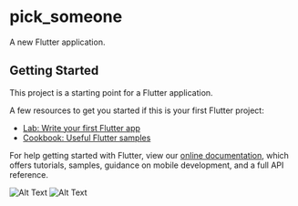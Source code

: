 # pick_someone

A new Flutter application.

## Getting Started

This project is a starting point for a Flutter application.

A few resources to get you started if this is your first Flutter project:

- [Lab: Write your first Flutter app](https://flutter.dev/docs/get-started/codelab)
- [Cookbook: Useful Flutter samples](https://flutter.dev/docs/cookbook)

For help getting started with Flutter, view our
[online documentation](https://flutter.dev/docs), which offers tutorials,
samples, guidance on mobile development, and a full API reference.

![Alt Text](https://media.giphy.com/media/aUAqZMgLSFfNVEA3mO/giphy.gif)
![Alt Text](https://media.giphy.com/media/ToJaaZnlLETJte3WLA/giphy.gif)
